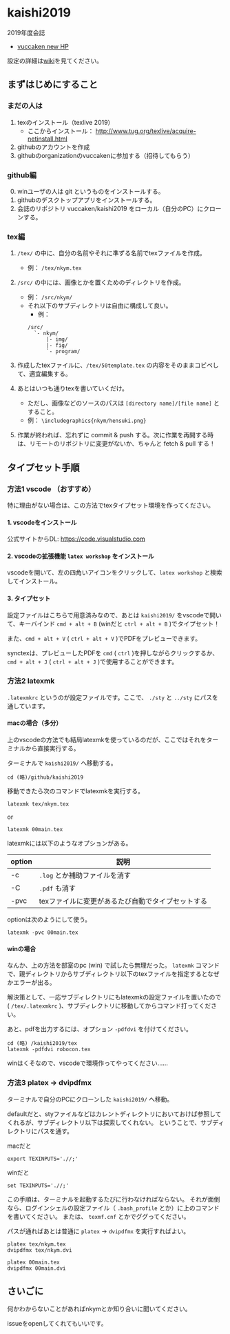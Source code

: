 # kaishi2019
2019年度会誌
- [vuccaken new HP](https://vuccaken.github.io)

設定の詳細は[wiki](https://github.com/vuccaken/kaishi2019/wiki/)を見てください。


## まずはじめにすること

### まだの人は

1. texのインストール（texlive 2019）
    - ここからインストール： http://www.tug.org/texlive/acquire-netinstall.html
2. githubのアカウントを作成
3. githubのorganizationのvuccakenに参加する（招待してもらう）

### github編

0. winユーザの人は git というものをインストールする。
1. githubのデスクトップアプリをインストールする。
2. 会誌のリポジトリ vuccaken/kaishi2019 をローカル（自分のPC）にクローンする。

### tex編

1. `/tex/` の中に、自分の名前やそれに準ずる名前でtexファイルを作成。
    - 例： `/tex/nkym.tex`
  
2. `/src/` の中には、画像とかを置くためのディレクトリを作成。
    - 例： `/src/nkym/`
    - それ以下のサブディレクトリは自由に構成して良い。
      - 例：
      ```
      /src/
        `- nkym/
            |- img/
            |- fig/
            `- program/
      ```

3. 作成したtexファイルに、`/tex/50template.tex` の内容をそのままコピペして、適宜編集する。

4. あとはいつも通りtexを書いていくだけ。
    - ただし、画像などのソースのパスは `[directory name]/[file name]` とすること。
    - 例： `\includegraphics{nkym/hensuki.png}`

5. 作業が終われば、忘れずに commit & push する。次に作業を再開する時は、リモートのリポジトリに変更がないか、ちゃんと fetch & pull する！　

## タイプセット手順

### 方法1 vscode （おすすめ）

特に理由がない場合は、この方法でtexタイプセット環境を作ってください。

#### 1. vscodeをインストール

公式サイトからDL: https://code.visualstudio.com

#### 2. vscodeの拡張機能 `latex workshop` をインストール

vscodeを開いて、左の四角いアイコンをクリックして、`latex workshop` と検索してインストール。

#### 3. タイプセット

設定ファイルはこちらで用意済みなので、あとは `kaishi2019/` をvscodeで開いて、キーバインド `cmd + alt + B` (winだと `ctrl + alt + B` )でタイプセット！

また、`cmd + alt + V` ( `ctrl + alt + V` )でPDFをプレビューできます。

synctexは、プレビューしたPDFを `cmd` ( `ctrl` )を押しながらクリックするか、 `cmd + alt + J` ( `ctrl + alt + J` )で使用することができます。


### 方法2 latexmk

`.latexmkrc` というのが設定ファイルです。ここで、 `./sty` と `../sty` にパスを通しています。

#### macの場合（多分）

上のvscodeの方法でも結局latexmkを使っているのだが、ここではそれをターミナルから直接実行する。

ターミナルで `kaishi2019/` へ移動する。

```
cd (略)/github/kaishi2019
```

移動できたら次のコマンドでlatexmkを実行する。

```
latexmk tex/nkym.tex
```

or

```
latexmk 00main.tex
```

latexmkには以下のようなオプションがある。

| option | 説明 |
|-|-|
| -c | `.log` とか補助ファイルを消す |
| -C | `.pdf` も消す |
| -pvc | texファイルに変更があるたび自動でタイプセットする |

optionは次のようにして使う。

```
latexmk -pvc 00main.tex
```

#### winの場合

なんか、上の方法を部室のpc (win) で試したら無理だった。
`latexmk` コマンドで、親ディレクトリからサブディレクトリ以下のtexファイルを指定するとなぜかエラーが出る。

解決策として、一応サブディレクトリにもlatexmkの設定ファイルを置いたので ( `/tex/.latexmkrc` )、サブディレクトリに移動してからコマンド打ってください。

あと、pdfを出力するには、オプション `-pdfdvi` を付けてください。

```
cd (略) /kaishi2019/tex
latexmk -pdfdvi robocon.tex
```

winはくそなので、vscodeで環境作ってやってください......


### 方法3 platex -> dvipdfmx

ターミナルで自分のPCにクローンした `kaishi2019/` へ移動。

defaultだと、styファイルなどはカレントディレクトリにおいておけば参照してくれるが、サブディレクトリ以下は探索してくれない。
ということで、サブディレクトリにパスを通す。

macだと

```
export TEXINPUTS='.//;'
```

winだと

```
set TEXINPUTS='.//;'
```

この手順は、ターミナルを起動するたびに行わなければならない。
それが面倒なら、ログインシェルの設定ファイル（ `.bash_profile` とか）に上のコマンドを書いてください。
または、 `texmf.cnf` とかでググってください。

パスが通ればあとは普通に `platex` -> `dvipdfmx` を実行すればよい。

```
platex tex/nkym.tex
dvipdfmx tex/nkym.dvi
```

```
platex 00main.tex
dvipdfmx 00main.dvi
```


## さいごに

何かわからないことがあればnkymとか知り合いに聞いてください。

issueをopenしてくれてもいいです。
